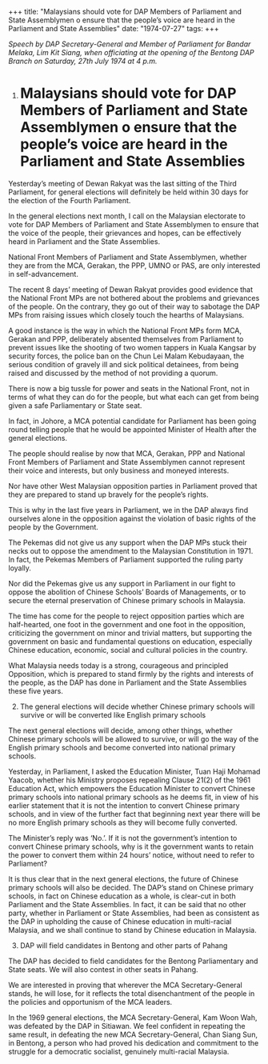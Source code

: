 +++ 
title: "Malaysians should vote for DAP Members of Parliament and State Assemblymen o ensure that the people’s voice are heard in the Parliament and State Assemblies"
date: "1974-07-27"
tags:
+++

_Speech by DAP Secretary-General and Member of Parliament for Bandar Melaka, Lim Kit Siang, when officiating at the opening of the Bentong DAP Branch on Saturday, 27th July 1974 at 4 p.m._

1. # Malaysians should vote for DAP Members of Parliament and State Assemblymen o ensure that the people’s voice are heard in the Parliament and State Assemblies

Yesterday’s meeting of Dewan Rakyat was the last sitting of the Third Parliament, for general elections will definitely be held within 30 days for the election of the Fourth Parliament.</u>

In the general elections next month, I call on the Malaysian electorate to vote for DAP Members of Parliament and State Assemblymen to ensure that the voice of the people, their grievances and hopes, can be effectively heard in Parliament and the State Assemblies.

National Front Members of Parliament and State Assemblymen, whether they are from the MCA, Gerakan, the PPP, UMNO or PAS, are only interested in self-advancement.

The recent 8 days’ meeting of Dewan Rakyat provides good evidence that the National Front MPs are not bothered about the problems and grievances of the people. On the contrary, they go out of their way to  sabotage the DAP MPs from raising issues which closely touch the hearths of Malaysians.

A good instance is the way in which the National Front MPs form MCA, Gerakan and PPP, deliberately absented themselves from Parliament to prevent issues like the shooting of two women tappers in Kuala Kangsar by security forces, the police ban on the Chun Lei Malam Kebudayaan, the serious condition of gravely ill and sick political detainees, from being raised and discussed by the method of not providing a quorum.

There is now a big tussle for power and seats in the National Front, not in terms of what they can do for the people, but what each can get from being given a safe Parliamentary or State seat.

In fact, in Johore, a MCA potential candidate for Parliament has been going round telling people that he would be appointed Minister of Health after the general elections.

The people should realise by now that MCA, Gerakan, PPP and National Front Members of Parliament and State Assemblymen cannot represent their voice and interests, but only business and moneyed interests.

Nor have other West Malaysian opposition parties in Parliament proved that they are prepared to stand up bravely for the people’s rights.

This is why in the last five years in Parliament, we in the DAP always find ourselves alone in the opposition against the violation of basic rights of the people by the Government.

The Pekemas did not give us any support when the DAP MPs stuck their necks out to oppose the amendment to the Malaysian Constitution in 1971. In fact, the Pekemas Members of Parliament supported the ruling party loyally.

Nor did the Pekemas give us any support in Parliament in our fight to oppose the abolition of Chinese Schools’ Boards of Managements, or to secure the eternal preservation of Chinese primary schools in Malaysia.

The time has come for the people to reject opposition parties which are half-hearted, one foot in the government and one foot in the opposition, criticizing the government on minor and trivial matters, but supporting the government on basic and fundamental questions on education, especially Chinese education, economic, social and cultural policies in the country.

What Malaysia needs today is a strong, courageous and principled Opposition, which is prepared to stand firmly by the rights and interests of the people, as the DAP has done in Parliament and the State Assemblies these five years.

2. The general elections will decide whether Chinese primary schools will survive or will be converted like English primary schools

The next general elections will decide, among other things, whether Chinese primary schools will be allowed to survive, or will go the way of the English primary schools and become converted into national primary schools.

Yesterday, in Parliament, I asked the Education Minister, Tuan Haji Mohamad Yaacob, whether his Ministry proposes repealing Clause 21(2) of the 1961 Education Act, which empowers the Education Minister to convert Chinese primary schools into national primary schools as he deems fit, in view of his earlier statement that it is not the intention to convert Chinese primary schools, and in view of the further fact that beginning next year there will be no more English primary schools as they will become fully converted.

The Minister’s reply was ‘No.’. If it is not the government’s intention to convert Chinese primary schools, why is it the government wants to retain the power to convert them within 24 hours’ notice, without need to refer to Parliament?

It is thus clear that in the next general elections, the future of Chinese primary schools will also be decided. The DAP’s stand on Chinese primary schools, in fact on Chinese education as a whole, is clear-cut in both Parliament and the State Assemblies. In fact, it can be said that no other party, whether in Parliament or State Assemblies, had been as consistent as the DAP in upholding the cause of Chinese education in multi-racial Malaysia, and we shall continue to stand by Chinese education in Malaysia.

3. DAP will field candidates in Bentong and other parts of Pahang

The DAP has decided to field candidates for the Bentong Parliamentary and State seats. We will also contest in other seats in Pahang.

We are interested in proving that wherever the MCA Secretary-General stands, he will lose, for it reflects the total disenchantment of the people in the policies and opportunism of the MCA leaders.

In the 1969 general elections, the MCA Secretary-General, Kam Woon Wah, was defeated by the DAP in Sitiawan. We feel confident in repeating the same result, in defeating the new MCA Secretary-General, Chan Siang Sun, in Bentong, a person who had proved his dedication and commitment to the struggle for a democratic socialist, genuinely multi-racial Malaysia.
 
